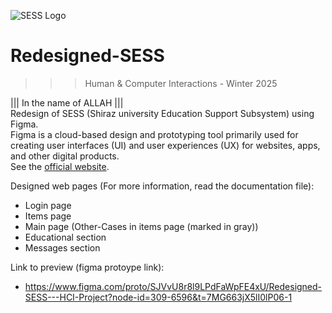 ![SESS Logo](https://github.com/theMHD-120/RedesignedSESS-HCI-Project/blob/3d679dd827bc7009517dc70d84aaef5ce1b9a33d/images/SESS%20Logo.jpg)

# Redesigned-SESS
>>> Human & Computer Interactions - Winter 2025

||| In the name of ALLAH ||| <br />
Redesign of SESS (Shiraz university Education Support Subsystem) using Figma. <br />
Figma is a cloud-based design and prototyping tool primarily used for creating user interfaces (UI) and user experiences (UX) for websites, apps, and other digital products. <br />
See the [official website](https://www.figma.com/).


Designed web pages (For more information, read the documentation file):
- Login page
- Items page
- Main page (Other-Cases in items page (marked in gray))
- Educational section
- Messages section


Link to preview (figma protoype link):
- https://www.figma.com/proto/SJVvU8r8l9LPdFaWpFE4xU/Redesigned-SESS---HCI-Project?node-id=309-6596&t=7MG663jX5lI0lP06-1
